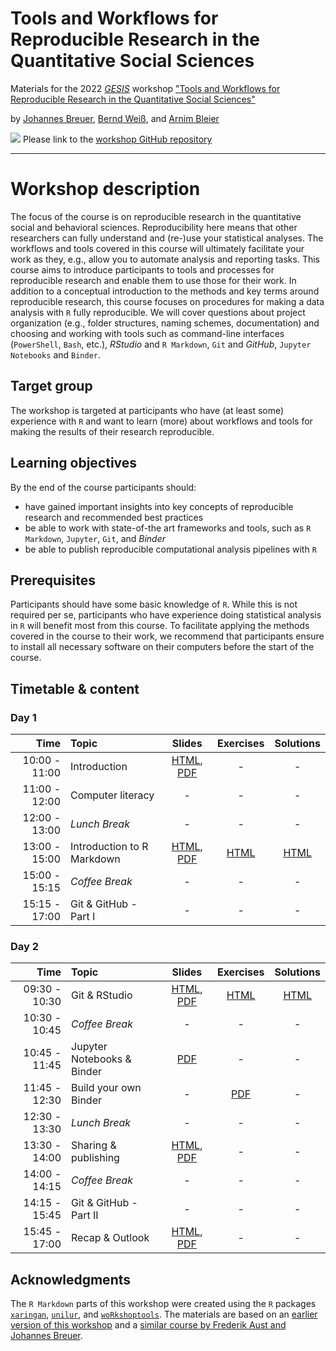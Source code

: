 # Tools and Workflows for Reproducible Research in the Quantitative Social Sciences

Materials for the 2022 [*GESIS*](https://www.gesis.org/en/home/) workshop ["Tools and Workflows for Reproducible Research in the Quantitative Social Sciences"](https://training.gesis.org/?site=pDetails&child=full&pID=0xAEFDE76E0FB549DCA06885253C45C354)

by [Johannes Breuer](https://www.johannesbreuer.com/), [Bernd Weiß](https://www.gesis.org/en/institute/staff/person/Bernd.Weiss), and [Arnim Bleier](https://www.gesis.org/en/institute/staff/person/arnim.bleier)

[![](https://licensebuttons.net/l/by/3.0/80x15.png)](https://creativecommons.org/licenses/by/4.0/) 
Please link to the [workshop GitHub repository](https://github.com/jobreu/reproducible-research-gesis-2022)

---

# Workshop description

The focus of the course is on reproducible research in the quantitative social and behavioral sciences. Reproducibility here means that other researchers can fully understand and (re-)use your statistical analyses. The workflows and tools covered in this course will ultimately facilitate your work as they, e.g., allow you to automate analysis and reporting tasks. This course aims to introduce participants to tools and processes for reproducible research and enable them to use those for their work. In addition to a conceptual introduction to the methods and key terms around reproducible research, this course focuses on procedures for making a data analysis with `R` fully reproducible. We will cover questions about project organization (e.g., folder structures, naming schemes, documentation) and choosing and working with tools such as command-line interfaces (`PowerShell`, `Bash`, etc.), *RStudio* and `R Markdown`, `Git` and *GitHub*, `Jupyter Notebooks` and `Binder`.

## Target group

The workshop is targeted at participants who have (at least some) experience with `R` and want to learn (more) about workflows and tools for making the results of their research reproducible.
 
## Learning objectives

By the end of the course participants should:
-  have gained important insights into key concepts of reproducible research and recommended best practices
-  be able to work with state-of-the art frameworks and tools, such as `R Markdown`, `Jupyter`, `Git`, and *Binder*
-  be able to publish reproducible computational analysis pipelines with `R`

## Prerequisites

Participants should have some basic knowledge of `R`. While this is not required per se, participants who have experience doing statistical analysis in `R` will benefit most from this course. To facilitate applying the methods covered in the course to their work, we recommend that participants ensure to install all necessary software on their computers before the start of the course. 

## Timetable & content

### Day 1

| Time | Topic | Slides | Exercises | Solutions |
| ---: | :---- | :----: | :-------: | :-------: |
| 10:00 - 11:00 | Introduction | [HTML](https://jobreu.github.io/reproducible-research-gesis-2022/slides/Introduction.html), [PDF](https://raw.githubusercontent.com/jobreu/reproducible-research-gesis-2022/main/slides/Introduction.pdf) | - | - |
| 11:00 - 12:00 | Computer literacy | - | - | - |
| 12:00 - 13:00 | *Lunch Break* | - | - | - |
| 13:00 - 15:00 | Introduction to R Markdown | [HTML](https://jobreu.github.io/reproducible-research-gesis-2022/slides/RMarkdown.html), [PDF](https://raw.githubusercontent.com/jobreu/reproducible-research-gesis-2022/main/slides/RMarkdown.pdf) | [HTML](https://jobreu.github.io/reproducible-research-gesis-2022/exercises/Exercise_RMarkdown.html) | [HTML](https://jobreu.github.io/reproducible-research-gesis-2022/solutions/Exercise_RMarkdown.html) |
| 15:00 - 15:15 | *Coffee Break* | - | - | - |
| 15:15 - 17:00 | Git & GitHub - Part I | - | - | - |

### Day 2

| Time | Topic | Slides | Exercises | Solutions |
| ---: | :---- | :----: | :-------: | :-------: |
| 09:30 - 10:30 | Git & RStudio | [HTML](https://jobreu.github.io/reproducible-research-gesis-2022/slides/Git_RStudio.html), [PDF](https://raw.githubusercontent.com/jobreu/reproducible-research-gesis-2022/main/slides/Git_RStudio.pdf) | [HTML](https://jobreu.github.io/reproducible-research-gesis-2022/exercises/Exercise_Git_RStudio.html) | [HTML](https://jobreu.github.io/reproducible-research-gesis-2022/solutions/Exercise_Git_RStudio.html) |
| 10:30 - 10:45 | *Coffee Break* | - | - | - |
| 10:45 - 11:45 | Jupyter Notebooks & Binder | [PDF](https://raw.githubusercontent.com/jobreu/reproducible-research-gesis-2022/main/slides/Binder.pdf) | - | - |
| 11:45 - 12:30 |Build your own Binder | - | [PDF](https://raw.githubusercontent.com/jobreu/reproducible-research-gesis-2022/main/exercises/Binder_exercise.pdf) | - |
| 12:30 - 13:30 | *Lunch Break* | - | - | - |
| 13:30 - 14:00 | Sharing & publishing | [HTML](https://jobreu.github.io/reproducible-research-gesis-2022/slides/Sharing_publishing.html), [PDF](https://raw.githubusercontent.com/jobreu/reproducible-research-gesis-2022/main/slides/Sharing_publishing.pdf) | - | - |
| 14:00 - 14:15 | *Coffee Break* | - | - | - |
| 14:15 - 15:45 |Git & GitHub - Part II | - | - | - |
| 15:45 - 17:00 | Recap & Outlook | [HTML](https://jobreu.github.io/reproducible-research-gesis-2022/slides/Recap_outlook.html), [PDF](https://raw.githubusercontent.com/jobreu/reproducible-research-gesis-2022/main/slides/Recap_outlook.pdf) | - | - |

## Acknowledgments

The `R Markdown` parts of this workshop were created using the `R` packages [`xaringan`](https://github.com/yihui/xaringan), [`unilur`](https://koncina.github.io/unilur/), and [`woRkshoptools`](https://github.com/StefanJuenger/woRkshoptools). The materials are based on an [earlier version of this workshop](https://github.com/jobreu/reproducible-research-gesis-2021) and a [similar course by Frederik Aust and Johannes Breuer](https://github.com/crsh/reproducible-research-practices-workshop).